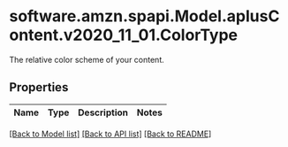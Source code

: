 # software.amzn.spapi.Model.aplusContent.v2020_11_01.ColorType
The relative color scheme of your content.

## Properties

Name | Type | Description | Notes
------------ | ------------- | ------------- | -------------

[[Back to Model list]](../README.md#documentation-for-models) [[Back to API list]](../README.md#documentation-for-api-endpoints) [[Back to README]](../README.md)

